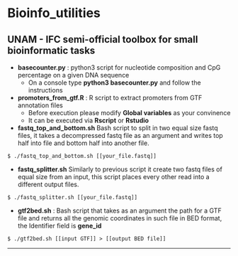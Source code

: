 # Bioinfo_utilities

## UNAM - IFC semi-official toolbox for small bioinformatic tasks

- __basecounter.py__ : python3 script for nucleotide composition and CpG percentage on a given DNA sequence
  - On a console type __python3 basecounter.py__ and follow the instructions
- __promoters_from_gtf.R__ : R script to extract promoters from GTF annotation files 
  - Before execution please modify __Global variables__ as your convinence
  - It can be executed via __Rscript__ or __Rstudio__
- __fastq_top_and_bottom.sh__ Bash script to split in two equal size fastq files, it takes a decompressed fastq file as an argument and writes top half into file and bottom half into another file.

`$ ./fastq_top_and_bottom.sh [[your_file.fastq]]`

- __fastq_splitter.sh__ Similarly to previous script it create two fastq files of equal size from an input, this script places every other read into a different output files.

`$ ./fastq_splitter.sh [[your_file.fastq]]`

- __gtf2bed.sh__ : Bash script that takes as an argument the path for a GTF file and returns all the genomic coordinates in such file in BED format, the Identifier field is **gene_id**

`$ ./gtf2bed.sh [[input GTF]] > [[output BED file]]`

___
